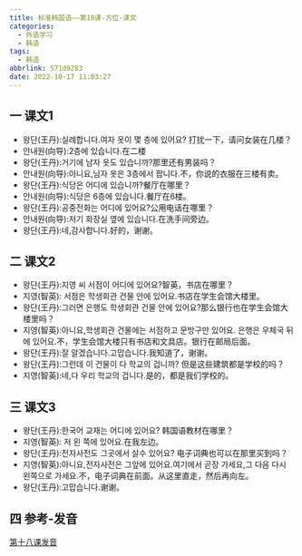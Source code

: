 ```yaml
---
title: 标准韩国语——第18课-方位-课文
categories:
  - 外语学习
  - 韩语
tags:
  - 韩语
abbrlink: 571d9283
date: 2022-10-17 11:03:27
---
```

## 一 课文1

* 왕단(王丹):실례합니다.여자 옷이 몇 층에 있어요? 打扰一下，请问女装在几楼？
* 안내원(向导):2층에 있습니다.在二楼
* 왕단(王丹):거기에 남자 옷도 있습니까?那里还有男装吗？
* 안내원(向导):아니요,님자 옷은 3층에서 팝니다.不，你说的衣服在三楼有卖。
* 왕단(王丹):식당은 어디에 있습니까?餐厅在哪里？
* 안내원(向导):식당은 6층에 있습니다.餐厅在6楼。
* 왕단(王丹):공중전화는 어디에 있어요?公用电话在哪里？
* 안내원(向导):저기 화장실 옆에 있습니다.在洗手间旁边。
* 왕단(王丹):네,감사합니다.好的，谢谢。

<!--more-->

## 二 课文2

* 왕단(王丹):지영 씨 서점이 어디에 있어요?智英，书店在哪里？
* 지영(智英): 서점은 학생회관 건물 안에 있어요.书店在学生会馆大楼里。
* 왕단(王丹):그러면 은행도 학생회관 건물 안에 있어요?那么银行也在学生会馆大楼里吗？
* 지영(智英):아니요,학생회관 건물에는 서점하고 문방구만 있어요. 은행은 우체국 뒤에 있어요.不，学生会馆大楼只有书店和文具店。银行在邮局后面。
* 왕단(王丹):잘 알겠습니다.고맙습니다.我知道了，谢谢。
* 왕단(王丹):그런데 이 건물이 다 학교의 겁니까? 但是这些建筑都是学校的吗？
* 지영(智英):네,다 우리 학교의 겁니다.是的，都是我们学校的。

## 三 课文3

* 왕단(王丹):한국어 교재는 어디에 있어요? 韩国语教材在哪里？
* 지영(智英): 저 왼 쪽에 있어요.在我左边。
* 왕단(王丹):전자사전도 그곳에서 살수 있어요? 电子词典也可以在那里买到吗？
* 지영(智英):아니요,전자사전은 그앞에 있어요.여기에서 곧장 가세요,그 다음 다시 왼쪽으로 가세요.不，电子词典在前面。从这里直走，然后再向左。
* 왕단(王丹):고맙습니다.谢谢。

## 四 参考-发音

[第十八课发音][1]





[1]: https://biz.cli.im/test/JS485322?coding=J4bsQR&qrurl=http%3A%2F%2Fqr31.cn%2FJ4bsQR&gtype=2